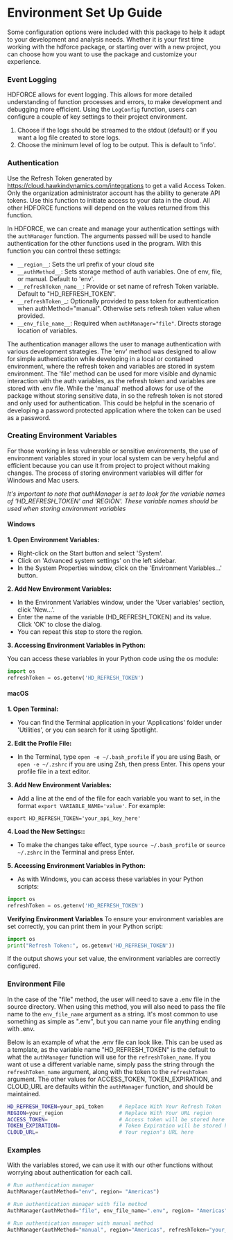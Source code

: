 # Environment Set Up Guide

Some configuration options were included with this package to help it adapt to your development and analysis needs. Whether it is your first time working with the hdforce package, or starting over with a new project, you can choose how you want to use the package and customize your experience.

### Event Logging
HDFORCE allows for event logging. This allows for more detailed understanding of function processes and errors, to make development and debugging more efficient. Using the `LogConfig` function, users can configure a couple of key settings to their project environment.

1. Choose if the logs should be streamed to the stdout (default) or if you want a log file created to store logs.
2. Choose the minimum level of log to be output. This is default to 'info'.

### Authentication

Use the Refresh Token generated by https://cloud.hawkindynamics.com/integrations to get a valid Access Token. Only the organization administrator account has the ability to generate API tokens. Use this function to initiate access to your data in the cloud. All other HDFORCE functions will depend on the values returned from this function.

In HDFORCE, we can create and manage your authentication settings with the `authManager` function. The arguments passed will be used to handle authentication for the other functions used in the program. With this function you can control these settings:

* `__region__`: Sets the url prefix of your cloud site
* `__authMethod__`: Sets storage method of auth variables. One of env, file, or manual. Default to 'env'.
* `__refreshToken_name__`: Provide or set name of refresh Token variable. Default to "HD_REFRESH_TOKEN".
* `__refreshToken_`_: Optionally provided to pass token for authentication when authMethod="manual". Otherwise sets refresh token value when provided.
* `__env_file_name__`: Required when `authManager="file"`. Directs storage location of variables.

The authentication manager allows the user to manage authentication with various development strategies. The 'env' method was designed to allow for simple authentication while developing in a local or contained environment, where the refresh token and variables are stored in system environment. The 'file' method can be used for more visible and dynamic interaction with the auth variables, as the refresh token and variables are stored with .env file. While the 'manual' method allows for use of the package without storing sensitive data, in so the refresh token is not stored and only used for authentication. This could be helpful in the scenario of developing a password protected application where the token can be used as a password.

### Creating Environment Variables

For those working in less vulnerable or sensitive environments, the use of environment variables stored in your local system can be very helpful and efficient because you can use it from project to project without making changes. The process of storing environment variables will differ for Windows and Mac users.

*It's important to note that authManager is set to look for the variable names of 'HD_REFRESH_TOKEN' and 'REGION'. These variable names should be used when storing environment variables*

#### Windows

__1. Open Environment Variables:__

* Right-click on the Start button and select 'System'.
* Click on 'Advanced system settings' on the left sidebar.
* In the System Properties window, click on the 'Environment Variables...' button.

__2. Add New Environment Variables:__

* In the Environment Variables window, under the 'User variables' section, click 'New...'.
* Enter the name of the variable (HD_REFRESH_TOKEN) and its value. Click 'OK' to close the dialog.
* You can repeat this step to store the region.

__3. Accessing Environment Variables in Python:__

You can access these variables in your Python code using the os module:

``` Python
import os
refreshToken = os.getenv('HD_REFRESH_TOKEN')
```

#### macOS

__1. Open Terminal:__

* You can find the Terminal application in your 'Applications' folder under 'Utilities', or you can search for it using Spotlight.

__2. Edit the Profile File:__

* In the Terminal, type `open -e ~/.bash_profile` if you are using Bash, or `open -e ~/.zshrc` if you are using Zsh, then press Enter. This opens your profile file in a text editor.

__3. Add New Environment Variables:__

* Add a line at the end of the file for each variable you want to set, in the format `export VARIABLE_NAME='value'`. For example:

```adruino
export HD_REFRESH_TOKEN='your_api_key_here'
```

__4. Load the New Settings::__

* To make the changes take effect, type `source ~/.bash_profile` or `source ~/.zshrc` in the Terminal and press Enter.

__5. Accessing Environment Variables in Python:__

* As with Windows, you can access these variables in your Python scripts:

``` Python
import os
refreshToken = os.getenv('HD_REFRESH_TOKEN')
```

__Verifying Environment Variables__
To ensure your environment variables are set correctly, you can print them in your Python script:

``` Python
import os
print("Refresh Token:", os.getenv('HD_REFRESH_TOKEN'))
```

If the output shows your set value, the environment variables are correctly configured.

### Environment File

In the case of the "file" method, the user will need to save a .env file in the source directory. When using this method, you will also need to pass the file name to the `env_file_name` argument as a string. It's most common to use something as simple as ".env", but you can name your file anything ending with .env.

Below is an example of what the .env file can look like. This can be used as a template, as the variable name "HD_REFRESH_TOKEN" is the default to what the `authManager` function will use for the `refreshToken_name`. If you want ot use a different variable name, simply pass the string through the `refreshToken_name` argument, along with the token to the  `refreshToken` argument. The other values for ACCESS_TOKEN, TOKEN_EXPIRATION, and CLOUD_URL are defaults within the `authManager` function, and should be maintained.

``` bash title="Example .env file"
HD_REFRESH_TOKEN=your_api_token     # Replace With Your Refresh Token
REGION=your_region                  # Replace With Your URL region
ACCESS_TOKEN=                       # Access token will be stored here
TOKEN_EXPIRATION=                   # Token Expiration will be stored here
CLOUD_URL=                          # Your region's URL here
```

### Examples

With the variables stored, we can use it with our other functions without worrying about authentication for each call.

``` Python title="Authentication Examples"
# Run authentication manager
AuthManager(authMethod="env", region= "Americas")

# Run authentication manager with file method
AuthManager(authMethod="file", env_file_name=".env", region= "Americas")

# Run authentication manager with manual method
AuthManager(authMethod="manual", region="Americas", refreshToken="your_refresh_token")
```